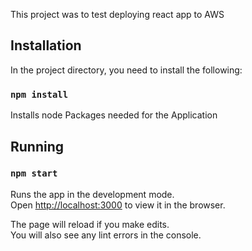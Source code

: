 
This project was to test deploying react app to AWS

## Installation

In the project directory, you need to install the following:<br>

### `npm install`

Installs node Packages needed for the Application<br>
## Running

### `npm start`

Runs the app in the development mode.<br>
Open [http://localhost:3000](http://localhost:3000) to view it in the browser.<br>

The page will reload if you make edits.<br>
You will also see any lint errors in the console.
